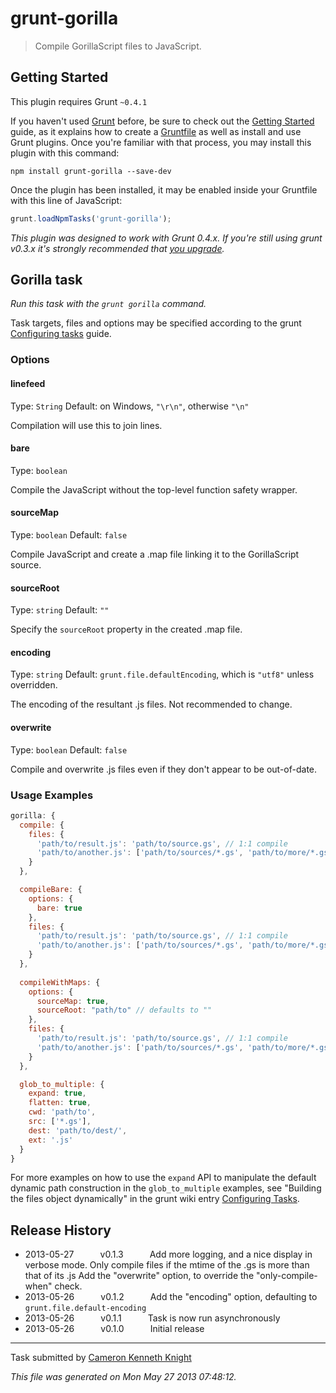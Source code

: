 # grunt-gorilla

> Compile GorillaScript files to JavaScript.



## Getting Started
This plugin requires Grunt `~0.4.1`

If you haven't used [Grunt](http://gruntjs.com/) before, be sure to check out the [Getting Started](http://gruntjs.com/getting-started) guide, as it explains how to create a [Gruntfile](http://gruntjs.com/sample-gruntfile) as well as install and use Grunt plugins. Once you're familiar with that process, you may install this plugin with this command:

```shell
npm install grunt-gorilla --save-dev
```

Once the plugin has been installed, it may be enabled inside your Gruntfile with this line of JavaScript:

```js
grunt.loadNpmTasks('grunt-gorilla');
```

*This plugin was designed to work with Grunt 0.4.x. If you're still using grunt v0.3.x it's strongly recommended that [you upgrade](http://gruntjs.com/upgrading-from-0.3-to-0.4).*


## Gorilla task
_Run this task with the `grunt gorilla` command._

Task targets, files and options may be specified according to the grunt [Configuring tasks](http://gruntjs.com/configuring-tasks) guide.

### Options

#### linefeed
Type: `String`
Default: on Windows, `"\r\n"`, otherwise `"\n"`

Compilation will use this to join lines.

#### bare
Type: `boolean`

Compile the JavaScript without the top-level function safety wrapper.

#### sourceMap
Type: `boolean`
Default: `false`

Compile JavaScript and create a .map file linking it to the GorillaScript source.

#### sourceRoot
Type: `string`
Default: `""`

Specify the `sourceRoot` property in the created .map file.

#### encoding
Type: `string`
Default: `grunt.file.defaultEncoding`, which is `"utf8"` unless overridden.

The encoding of the resultant .js files. Not recommended to change.

#### overwrite
Type: `boolean`
Default: `false`

Compile and overwrite .js files even if they don't appear to be out-of-date.

### Usage Examples

```js
gorilla: {
  compile: {
    files: {
      'path/to/result.js': 'path/to/source.gs', // 1:1 compile
      'path/to/another.js': ['path/to/sources/*.gs', 'path/to/more/*.gs'] // compile into single file
    }
  },

  compileBare: {
    options: {
      bare: true
    },
    files: {
      'path/to/result.js': 'path/to/source.gs', // 1:1 compile
      'path/to/another.js': ['path/to/sources/*.gs', 'path/to/more/*.gs'] // compile into single file
    }
  },
  
  compileWithMaps: {
    options: {
      sourceMap: true,
      sourceRoot: "path/to" // defaults to ""
    },
    files: {
      'path/to/result.js': 'path/to/source.gs', // 1:1 compile
      'path/to/another.js': ['path/to/sources/*.gs', 'path/to/more/*.gs'] // compile into single file
    }
  },

  glob_to_multiple: {
    expand: true,
    flatten: true,
    cwd: 'path/to',
    src: ['*.gs'],
    dest: 'path/to/dest/',
    ext: '.js'
  }
}
```

For more examples on how to use the `expand` API to manipulate the default dynamic path construction in the `glob_to_multiple` examples, see "Building the files object dynamically" in the grunt wiki entry [Configuring Tasks](http://gruntjs.com/configuring-tasks).


## Release History

 * 2013-05-27   v0.1.3   Add more logging, and a nice display in verbose mode. Only compile files if the mtime of the .gs is more than that of its .js Add the "overwrite" option, to override the "only-compile-when" check.
 * 2013-05-26   v0.1.2   Add the "encoding" option, defaulting to `grunt.file.default-encoding`
 * 2013-05-26   v0.1.1   Task is now run asynchronously
 * 2013-05-26   v0.1.0   Initial release

---

Task submitted by [Cameron Kenneth Knight](http://github.com/ckknight)

*This file was generated on Mon May 27 2013 07:48:12.*
